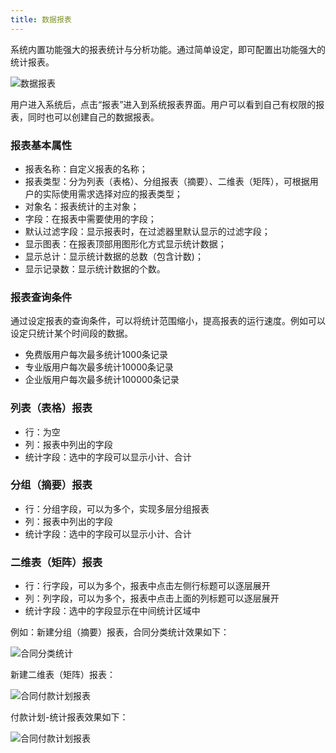 ```yaml
---
title: 数据报表
---
```


系统内置功能强大的报表统计与分析功能。通过简单设定，即可配置出功能强大的统计报表。

![数据报表](/assets/mac_mobile_report.jpg)

用户进入系统后，点击“报表”进入到系统报表界面。用户可以看到自己有权限的报表，同时也可以创建自己的数据报表。

### 报表基本属性
- 报表名称：自定义报表的名称；
- 报表类型：分为列表（表格）、分组报表（摘要）、二维表（矩阵），可根据用户的实际使用需求选择对应的报表类型；
- 对象名：报表统计的主对象；
- 字段：在报表中需要使用的字段；
- 默认过滤字段：显示报表时，在过滤器里默认显示的过滤字段；
- 显示图表：在报表顶部用图形化方式显示统计数据；
- 显示总计：显示统计数据的总数（包含计数)；
- 显示记录数：显示统计数据的个数。

### 报表查询条件
通过设定报表的查询条件，可以将统计范围缩小，提高报表的运行速度。例如可以设定只统计某个时间段的数据。
- 免费版用户每次最多统计1000条记录
- 专业版用户每次最多统计10000条记录
- 企业版用户每次最多统计100000条记录

### 列表（表格）报表

- 行：为空
- 列：报表中列出的字段
- 统计字段：选中的字段可以显示小计、合计

### 分组（摘要）报表

- 行：分组字段，可以为多个，实现多层分组报表
- 列：报表中列出的字段
- 统计字段：选中的字段可以显示小计、合计

### 二维表（矩阵）报表

- 行：行字段，可以为多个，报表中点击左侧行标题可以逐层展开
- 列：列字段，可以为多个，报表中点击上面的列标题可以逐层展开
- 统计字段：选中的字段显示在中间统计区域中

例如：新建分组（摘要）报表，合同分类统计效果如下：

![合同分类统计](/assets/record_report_1.png)

新建二维表（矩阵）报表：

![合同付款计划报表](/assets/record_report_2.png)

付款计划-统计报表效果如下：

![合同付款计划报表](/assets/record_report_3.png)